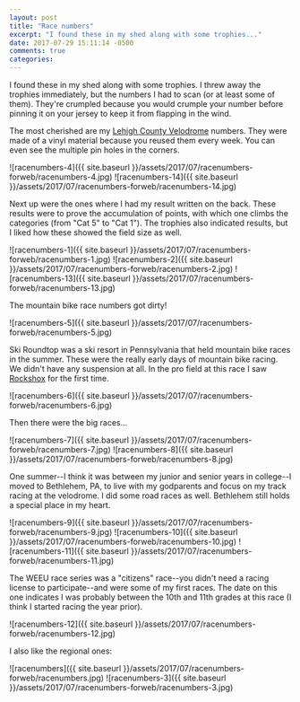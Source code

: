 ```yaml
---
layout: post
title: "Race numbers"
excerpt: "I found these in my shed along with some trophies..."
date: 2017-07-29 15:11:14 -0500
comments: true
categories: 
---
```


I found these in my shed along with some trophies. I threw away the trophies immediately, but the numbers I had to scan (or at least some of them). They're crumpled because you would crumple your number before pinning it on your jersey to keep it from flapping in the wind.

The most cherished are my [Lehigh County Velodrome](https://thevelodrome.com/) numbers. They were made of a vinyl material because you reused them every week. You can even see the multiple pin holes in the corners.

![racenumbers-4]({{ site.baseurl }}/assets/2017/07/racenumbers-forweb/racenumbers-4.jpg)
![racenumbers-14]({{ site.baseurl }}/assets/2017/07/racenumbers-forweb/racenumbers-14.jpg)

Next up were the ones where I had my result written on the back. These results were to prove the accumulation of points, with which one climbs the categories (from "Cat 5" to "Cat 1"). The trophies also indicated results, but I liked how these showed the field size as well.

![racenumbers-1]({{ site.baseurl }}/assets/2017/07/racenumbers-forweb/racenumbers-1.jpg)
![racenumbers-2]({{ site.baseurl }}/assets/2017/07/racenumbers-forweb/racenumbers-2.jpg)
![racenumbers-13]({{ site.baseurl }}/assets/2017/07/racenumbers-forweb/racenumbers-13.jpg)

The mountain bike race numbers got dirty!

![racenumbers-5]({{ site.baseurl }}/assets/2017/07/racenumbers-forweb/racenumbers-5.jpg)

Ski Roundtop was a ski resort in Pennsylvania that held mountain bike races in the summer. These were the really early days of mountain bike racing. We didn't have any suspension at all. In the pro field at this race I saw [Rockshox](https://www.sram.com/rockshox) for the first time.

![racenumbers-6]({{ site.baseurl }}/assets/2017/07/racenumbers-forweb/racenumbers-6.jpg)

Then there were the big races...

![racenumbers-7]({{ site.baseurl }}/assets/2017/07/racenumbers-forweb/racenumbers-7.jpg)
![racenumbers-8]({{ site.baseurl }}/assets/2017/07/racenumbers-forweb/racenumbers-8.jpg)

One summer--I think it was between my junior and senior years in college--I moved to Bethlehem, PA, to live with my godparents and focus on my track racing at the velodrome. I did some road races as well. Bethlehem still holds a special place in my heart.

![racenumbers-9]({{ site.baseurl }}/assets/2017/07/racenumbers-forweb/racenumbers-9.jpg)
![racenumbers-10]({{ site.baseurl }}/assets/2017/07/racenumbers-forweb/racenumbers-10.jpg)
![racenumbers-11]({{ site.baseurl }}/assets/2017/07/racenumbers-forweb/racenumbers-11.jpg)

The WEEU race series was a "citizens" race--you didn't need a racing license to participate--and were some of my first races. The date on this one indicates I was probably between the 10th and 11th grades at this race (I think I started racing the year prior).

![racenumbers-12]({{ site.baseurl }}/assets/2017/07/racenumbers-forweb/racenumbers-12.jpg)

I also like the regional ones:

![racenumbers]({{ site.baseurl }}/assets/2017/07/racenumbers-forweb/racenumbers.jpg)
![racenumbers-3]({{ site.baseurl }}/assets/2017/07/racenumbers-forweb/racenumbers-3.jpg)
